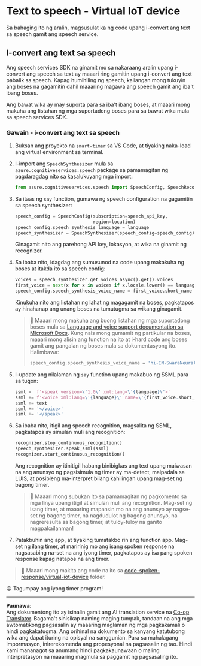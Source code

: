 <!--
CO_OP_TRANSLATOR_METADATA:
{
  "original_hash": "7966848a1f870e4c42edb4db67b13c57",
  "translation_date": "2025-08-27T23:17:59+00:00",
  "source_file": "6-consumer/lessons/3-spoken-feedback/virtual-device-text-to-speech.md",
  "language_code": "tl"
}
-->
# Text to speech - Virtual IoT device

Sa bahaging ito ng aralin, magsusulat ka ng code upang i-convert ang text sa speech gamit ang speech service.

## I-convert ang text sa speech

Ang speech services SDK na ginamit mo sa nakaraang aralin upang i-convert ang speech sa text ay maaari ring gamitin upang i-convert ang text pabalik sa speech. Kapag humihiling ng speech, kailangan mong tukuyin ang boses na gagamitin dahil maaaring magawa ang speech gamit ang iba't ibang boses.

Ang bawat wika ay may suporta para sa iba't ibang boses, at maaari mong makuha ang listahan ng mga suportadong boses para sa bawat wika mula sa speech services SDK.

### Gawain - i-convert ang text sa speech

1. Buksan ang proyekto na `smart-timer` sa VS Code, at tiyaking naka-load ang virtual environment sa terminal.

1. I-import ang `SpeechSynthesizer` mula sa `azure.cognitiveservices.speech` package sa pamamagitan ng pagdaragdag nito sa kasalukuyang mga import:

    ```python
    from azure.cognitiveservices.speech import SpeechConfig, SpeechRecognizer, SpeechSynthesizer
    ```

1. Sa itaas ng `say` function, gumawa ng speech configuration na gagamitin sa speech synthesizer:

    ```python
    speech_config = SpeechConfig(subscription=speech_api_key,
                                 region=location)
    speech_config.speech_synthesis_language = language
    speech_synthesizer = SpeechSynthesizer(speech_config=speech_config)
    ```

    Ginagamit nito ang parehong API key, lokasyon, at wika na ginamit ng recognizer.

1. Sa ibaba nito, idagdag ang sumusunod na code upang makakuha ng boses at itakda ito sa speech config:

    ```python
    voices = speech_synthesizer.get_voices_async().get().voices
    first_voice = next(x for x in voices if x.locale.lower() == language.lower())
    speech_config.speech_synthesis_voice_name = first_voice.short_name
    ```

    Kinukuha nito ang listahan ng lahat ng magagamit na boses, pagkatapos ay hinahanap ang unang boses na tumutugma sa wikang ginagamit.

    > 💁 Maaari mong makuha ang buong listahan ng mga suportadong boses mula sa [Language and voice support documentation sa Microsoft Docs](https://docs.microsoft.com/azure/cognitive-services/speech-service/language-support?WT.mc_id=academic-17441-jabenn#text-to-speech). Kung nais mong gumamit ng partikular na boses, maaari mong alisin ang function na ito at i-hard code ang boses gamit ang pangalan ng boses mula sa dokumentasyong ito. Halimbawa:
    >
    > ```python
    > speech_config.speech_synthesis_voice_name = 'hi-IN-SwaraNeural'
    > ```

1. I-update ang nilalaman ng `say` function upang makabuo ng SSML para sa tugon:

    ```python
    ssml =  f'<speak version=\'1.0\' xml:lang=\'{language}\'>'
    ssml += f'<voice xml:lang=\'{language}\' name=\'{first_voice.short_name}\'>'
    ssml += text
    ssml += '</voice>'
    ssml += '</speak>'
    ```

1. Sa ibaba nito, itigil ang speech recognition, magsalita ng SSML, pagkatapos ay simulan muli ang recognition:

    ```python
    recognizer.stop_continuous_recognition()
    speech_synthesizer.speak_ssml(ssml)
    recognizer.start_continuous_recognition()
    ```

    Ang recognition ay itinitigil habang binibigkas ang text upang maiwasan na ang anunsyo ng pagsisimula ng timer ay ma-detect, maipadala sa LUIS, at posibleng ma-interpret bilang kahilingan upang mag-set ng bagong timer.

    > 💁 Maaari mong subukan ito sa pamamagitan ng pagkomento sa mga linya upang itigil at simulan muli ang recognition. Mag-set ng isang timer, at maaaring mapansin mo na ang anunsyo ay nagse-set ng bagong timer, na nagdudulot ng bagong anunsyo, na nagreresulta sa bagong timer, at tuloy-tuloy na ganito magpakailanman!

1. Patakbuhin ang app, at tiyaking tumatakbo rin ang function app. Mag-set ng ilang timer, at maririnig mo ang isang spoken response na nagsasabing na-set na ang iyong timer, pagkatapos ay isa pang spoken response kapag natapos na ang timer.

> 💁 Maaari mong makita ang code na ito sa [code-spoken-response/virtual-iot-device](../../../../../6-consumer/lessons/3-spoken-feedback/code-spoken-response/virtual-iot-device) folder.

😀 Tagumpay ang iyong timer program!

---

**Paunawa**:  
Ang dokumentong ito ay isinalin gamit ang AI translation service na [Co-op Translator](https://github.com/Azure/co-op-translator). Bagama't sinisikap naming maging tumpak, tandaan na ang mga awtomatikong pagsasalin ay maaaring maglaman ng mga pagkakamali o hindi pagkakatugma. Ang orihinal na dokumento sa kanyang katutubong wika ang dapat ituring na opisyal na sanggunian. Para sa mahalagang impormasyon, inirerekomenda ang propesyonal na pagsasalin ng tao. Hindi kami mananagot sa anumang hindi pagkakaunawaan o maling interpretasyon na maaaring magmula sa paggamit ng pagsasaling ito.